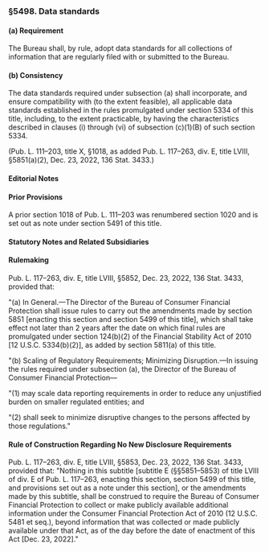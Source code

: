 ### §5498. Data standards ###

#### (a) Requirement ####

The Bureau shall, by rule, adopt data standards for all collections of information that are regularly filed with or submitted to the Bureau.

#### (b) Consistency ####

The data standards required under subsection (a) shall incorporate, and ensure compatibility with (to the extent feasible), all applicable data standards established in the rules promulgated under section 5334 of this title, including, to the extent practicable, by having the characteristics described in clauses (i) through (vi) of subsection (c)(1)(B) of such section 5334.

(Pub. L. 111–203, title X, §1018, as added Pub. L. 117–263, div. E, title LVIII, §5851(a)(2), Dec. 23, 2022, 136 Stat. 3433.)

#### **Editorial Notes** ####

#### Prior Provisions ####

A prior section 1018 of Pub. L. 111–203 was renumbered section 1020 and is set out as note under section 5491 of this title.

#### **Statutory Notes and Related Subsidiaries** ####

#### Rulemaking ####

Pub. L. 117–263, div. E, title LVIII, §5852, Dec. 23, 2022, 136 Stat. 3433, provided that:

"(a) In General.—The Director of the Bureau of Consumer Financial Protection shall issue rules to carry out the amendments made by section 5851 [enacting this section and section 5499 of this title], which shall take effect not later than 2 years after the date on which final rules are promulgated under section 124(b)(2) of the Financial Stability Act of 2010 [12 U.S.C. 5334(b)(2)], as added by section 5811(a) of this title.

"(b) Scaling of Regulatory Requirements; Minimizing Disruption.—In issuing the rules required under subsection (a), the Director of the Bureau of Consumer Financial Protection—

"(1) may scale data reporting requirements in order to reduce any unjustified burden on smaller regulated entities; and

"(2) shall seek to minimize disruptive changes to the persons affected by those regulations."

#### Rule of Construction Regarding No New Disclosure Requirements ####

Pub. L. 117–263, div. E, title LVIII, §5853, Dec. 23, 2022, 136 Stat. 3433, provided that: "Nothing in this subtitle [subtitle E (§§5851–5853) of title LVIII of div. E of Pub. L. 117–263, enacting this section, section 5499 of this title, and provisions set out as a note under this section], or the amendments made by this subtitle, shall be construed to require the Bureau of Consumer Financial Protection to collect or make publicly available additional information under the Consumer Financial Protection Act of 2010 (12 U.S.C. 5481 et seq.), beyond information that was collected or made publicly available under that Act, as of the day before the date of enactment of this Act [Dec. 23, 2022]."